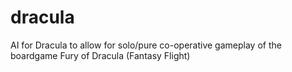 # dracula
AI for Dracula to allow for solo/pure co-operative gameplay of the boardgame Fury of Dracula (Fantasy Flight)
